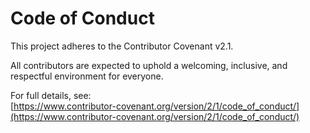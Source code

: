 # Code of Conduct

This project adheres to the Contributor Covenant v2.1.

All contributors are expected to uphold a welcoming, inclusive, and respectful environment for everyone.

For full details, see:  
[https://www.contributor-covenant.org/version/2/1/code_of_conduct/](https://www.contributor-covenant.org/version/2/1/code_of_conduct/)

